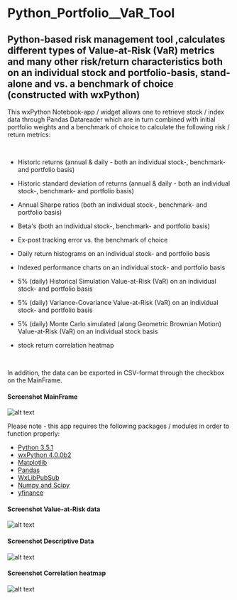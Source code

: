 # Python_Portfolio__VaR_Tool

## Python-based risk management tool ,calculates different types of Value-at-Risk (VaR) metrics and many other risk/return characteristics both on an individual stock and portfolio-basis, stand-alone and vs. a benchmark of choice (constructed with wxPython)

This wxPython Notebook-app / widget allows one to retrieve stock / index data through Pandas Datareader which are in turn combined with initial portfolio weights and a benchmark of choice to calculate the following risk / return metrics:

<br>

 - Historic returns (annual & daily - both an individual stock-, benchmark- and portfolio basis)
 - Historic standard deviation of returns (annual & daily - both an individual stock-, benchmark- and portfolio basis)
 - Annual Sharpe ratios (both an individual stock-, benchmark- and portfolio basis)
 - Beta's (both an individual stock-, benchmark- and portfolio basis)
 - Ex-post tracking error vs. the benchmark of choice
 - Daily return histograms on an individual stock- and portfolio basis
 - Indexed performance charts on an individual stock- and portfolio basis
 
 - 5% (daily) Historical Simulation Value-at-Risk (VaR) on an individual stock- and portfolio basis
 - 5% (daily) Variance-Covariance Value-at-Risk (VaR) on an individual stock- and portfolio basis
 - 5% (daily) Monte Carlo simulated (along Geometric Brownian Motion) Value-at-Risk (VaR) on an individual stock basis

 - stock return correlation heatmap
 <br>
 
In addition, the data can be exported in CSV-format through the checkbox on the MainFrame.

#### Screenshot MainFrame
![alt text](https://github.com/Weesper1985/Python_Portfolio__VaR_Tool/blob/master/Main3.png)

Please note - this app requires the following packages / modules in order to function properly:

- [Python 3.5.1](https://www.python.org/downloads/release/python-351/)
- [wxPython 4.0.0b2](https://www.wxpython.org/pages/downloads/)
- [Matplotlib](https://matplotlib.org/)
- [Pandas](https://pandas.pydata.org/)
- [WxLibPubSub](https://wiki.wxpython.org/WxLibPubSub)
- [Numpy and Scipy](https://docs.scipy.org/doc/)
- [yfinance](https://pypi.org/project/yfinance/)

#### Screenshot Value-at-Risk data
![alt text](https://github.com/Weesper1985/Python_Portfolio__VaR_Tool/blob/master/Tab22.png)

#### Screenshot Descriptive Data
![alt text](https://github.com/Weesper1985/Python_Portfolio__VaR_Tool/blob/master/Tab11.png)

#### Screenshot Correlation heatmap
![alt text](https://github.com/Weesper1985/Python_Portfolio__VaR_Tool/blob/master/Tab33.png)
